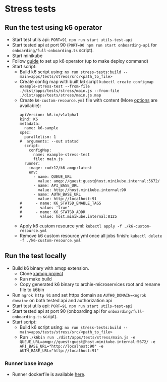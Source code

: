 # Stress tests

## Run the test using k6 operator

- Start test utils api: `PORT=91 npm run start utils-test-api`
- Start tested api at port 90 (`PORT=90 npm run start onboarding-api` for `onboarding/full-onboarding.ts` script).
- Start minikube
- Follow [guide](https://k6.io/blog/running-distributed-tests-on-k8s/) to set up k6 operator (up to make deploy command)
- Start script:
  - Build k6 script using: `nx run stress-tests:build --main=apps/tests/stress/src/<path_to_file>`
  - Create config map with built k6 script `kubectl create configmap example-stress-test --from-file ./dist/apps/tests/stress/main.js --from-file ./dist/apps/tests/stress/main.js.map`
  - Create `k6-custom-resource.yml` file with content (More [options](https://github.com/grafana/k6-operator#executing-tests) are available):
    ```
    apiVersion: k6.io/v1alpha1
    kind: K6
    metadata:
      name: k6-sample
    spec:
      parallelism: 1
    #  arguments: --out statsd
      script:
        configMap:
          name: example-stress-test
          file: main.js
      runner:
        image: cudr12/k6-amqp:latest
        env:
          - name: QUEUE_URL
            value: amqp://guest:guest@host.minikube.internal:5672/
          - name: API_BASE_URL
            value: http://host.minikube.internal:90
          - name: AUTH_BASE_URL
            value: http://localhost:91
    #      - name: K6_STATSD_ENABLE_TAGS
    #        value: 'true'
    #      - name: K6_STATSD_ADDR
    #        value: host.minikube.internal:8125
    ```
  - Apply k6 custom resource yml: `kubectl apply -f ./k6-custom-resource.yml`
  - Remove k6 custom resource yml once all jobs finish: `kubectl delete -f ./k6-custom-resource.yml`

## Run the test locally

- Build k6 binary with amqp extension.
  - Clone [xamqp project](https://github.com/acuderman/xk6-amqp/blob/feature/amqp-wth-headers-docker-image)
  - Run make build
  - Copy generated k6 binary to archie-microservices root and rename file to k6bin
- Run `ngrok http 91` and set https domain as `AUTH0_DOMAIN=<ngrok domain>` on both tested api and authorization api
- Start test utils api: `PORT=91 npm run start utils-test-api`
- Start tested api at port 90 (onboarding api for `onboarding/full-onboarding.ts` script).
- Start script:
  - Build k6 script using: `nx run stress-tests:build --main=apps/tests/stress/src/<path_to_file>`
  - Run `./k6bin run ./dist/apps/tests/stress/main.js -e QUEUE_URL=amqp://guest:guest@host.minikube.internal:5672/ -e API_BASE_URL="http://localhost:90" -e AUTH_BASE_URL="http://localhost:91"`

### Runner base image

- Runner dockerfile is available [here](https://github.com/acuderman/xk6-amqp/blob/feature/amqp-wth-headers-docker-image/Dockerfile.local).
